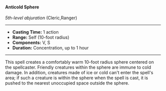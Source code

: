 #### Anticold Sphere
*5th-level abjuration* (Cleric,Ranger)
___
- **Casting Time:** 1 action
- **Range:** Self (10-foot radius)
- **Components:** V, S
- **Duration:** Concentration, up to 1 hour
---
This spell creates a comfortably warm 10-foot radius
sphere centered on the spellcaster. Friendly
creatures within the sphere are immune to cold
damage. In addition, creatures made of ice or cold
can't enter the spell's area; if such a creature is
within the sphere when the spell is cast, it is pushed
to the nearest unoccupied space outside the sphere.
